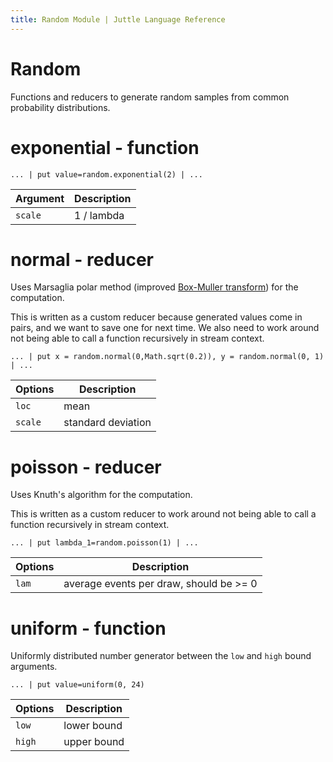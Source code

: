 ```yaml
---
title: Random Module | Juttle Language Reference
---
```


# Random

Functions and reducers to generate random samples from common probability
distributions.

# exponential - function

```
... | put value=random.exponential(2) | ...
```

Argument    |         Description          |
----------- | ---------------------------- |
`scale`     | 1 / lambda                   |


# normal - reducer

Uses Marsaglia polar method (improved [Box-Muller transform](https://en.wikipedia.org/wiki/Marsaglia_polar_method))
for the computation.

This is written as a custom reducer because generated values come in pairs,
and we want to save one for next time. We also need to work around not being
able to call a function recursively in stream context.

```
... | put x = random.normal(0,Math.sqrt(0.2)), y = random.normal(0, 1) | ...
```

Options    |         Description          |
---------- | ---------------------------- |
`loc`      | mean                         |
`scale`    | standard deviation           |

# poisson - reducer

Uses Knuth's algorithm for the computation.

This is written as a custom reducer to work around not being able to call a
function recursively in stream context.

```
... | put lambda_1=random.poisson(1) | ...
```

Options    |               Description               |
---------- | --------------------------------------- |
`lam`      | average events per draw, should be >= 0 |

# uniform - function

Uniformly distributed number generator between the `low` and `high` bound
arguments.

```
... | put value=uniform(0, 24)
```

Options    |  Description |
---------- | ------------ |
`low`      | lower bound  |
`high`     | upper bound  |
